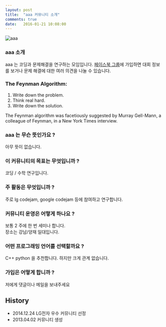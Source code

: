 ```yaml
---
layout: post
title:  "aaa 커뮤니티 소개"
comments: true
date:   2016-01-21 10:08:00
---
```

![aaa](http://cdn.shopclues.net/images/thumbnails/19310/320/320/aaa1433752448.jpg)
<br>
### aaa 소개
aaa 는 코딩과 문제해결을 연구하는 모임입니다.
[페이스북 그룹](https://www.facebook.com/groups/426512737533637/)에 가입하면 대회 정보를 보거나 문제 해결에 대한 여러 의견을 나눌 수 있습니다.

### The Feynman Algorithm:
1. Write down the problem.
2. Think real hard.
3. Write down the solution.
 
The Feynman algorithm was facetiously suggested by Murray Gell-Mann, a colleague of Feynman, in a New York Times interview.

### aaa  는 무슨 뜻인가요 ?
아무 뜻이 없습니다.
### 이 커뮤니티의 목표는 무엇입니까 ?
코딩 / 수학 연구입니다.
### 주 활동은 무엇입니까 ?
주로 lg codejam, google codejam 등에 참여하고 연구합니다.
### 커뮤니티 운영은 어떻게 하나요 ?
보통 2 주에 한 번 세미나 합니다.<br>
장소는 강남/양재 일대입니다.
### 어떤 프로그래밍 언어를 선택할까요 ?
C++ python 을 추천합니다. 하지만 크게 관계 없습니다.
### 가입은 어떻게 합니까 ?
저에게 댓글이나 메일을 보내주세요
## History
- 2014.12.24 LG전자 우수 커뮤니티 선정
- 2013.04.02 커뮤니티 생성
